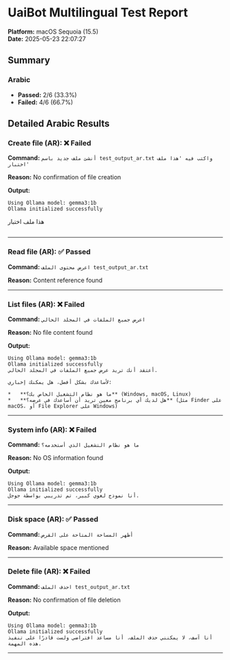 # UaiBot Multilingual Test Report

**Platform:** macOS Sequoia (15.5)  
**Date:** 2025-05-23 22:07:27  

## Summary

### Arabic
- **Passed:** 2/6 (33.3%)
- **Failed:** 4/6 (66.7%)

## Detailed Arabic Results

### Create file (AR): ❌ Failed

**Command:** `أنشئ ملف جديد باسم test_output_ar.txt واكتب فيه 'هذا ملف اختبار'`

**Reason:** No confirmation of file creation

**Output:**

```
Using Ollama model: gemma3:1b
Ollama initialized successfully
```
هذا ملف اختبار
```
```

---

### Read file (AR): ✅ Passed

**Command:** `اعرض محتوى الملف test_output_ar.txt`

**Reason:** Content reference found

---

### List files (AR): ❌ Failed

**Command:** `اعرض جميع الملفات في المجلد الحالي`

**Reason:** No file content found

**Output:**

```
Using Ollama model: gemma3:1b
Ollama initialized successfully
أعتقد أنك تريد عرض جميع الملفات في المجلد الحالي. 

لأساعدك بشكل أفضل، هل يمكنك إخباري:

*   **ما هو نظام التشغيل الخاص بك؟** (Windows, macOS, Linux)
*   **هل لديك أي برنامج معين تريد أن أساعدك في عرضه؟** (مثل Finder على macOS، أو File Explorer على Windows)
```

---

### System info (AR): ❌ Failed

**Command:** `ما هو نظام التشغيل الذي أستخدمه؟`

**Reason:** No OS information found

**Output:**

```
Using Ollama model: gemma3:1b
Ollama initialized successfully
أنا نموذج لغوي كبير، تم تدريبي بواسطة جوجل.
```

---

### Disk space (AR): ✅ Passed

**Command:** `أظهر المساحة المتاحة على القرص`

**Reason:** Available space mentioned

---

### Delete file (AR): ❌ Failed

**Command:** `احذف الملف test_output_ar.txt`

**Reason:** No confirmation of file deletion

**Output:**

```
Using Ollama model: gemma3:1b
Ollama initialized successfully
أنا آسف، لا يمكنني حذف الملف. أنا مساعد افتراضي ولست قادرًا على تنفيذ هذه المهمة.
```

---

